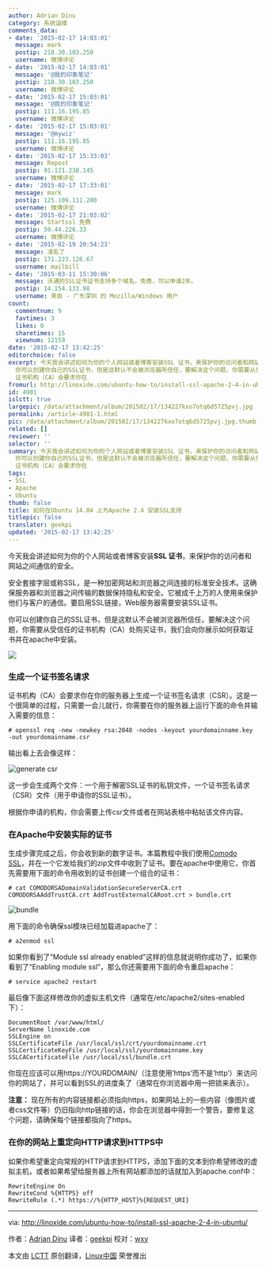 ```yaml
---
author: Adrian Dinu
category: 系统运维
comments_data:
- date: '2015-02-17 14:03:01'
  message: mark
  postip: 218.30.103.250
  username: 微博评论
- date: '2015-02-17 14:03:01'
  message: '@我的印象笔记'
  postip: 218.30.103.250
  username: 微博评论
- date: '2015-02-17 15:03:01'
  message: '@我的印象笔记'
  postip: 111.16.195.85
  username: 微博评论
- date: '2015-02-17 15:03:01'
  message: '@mywiz'
  postip: 111.16.195.85
  username: 微博评论
- date: '2015-02-17 15:33:03'
  message: Repost
  postip: 91.121.238.145
  username: 微博评论
- date: '2015-02-17 17:33:01'
  message: mark
  postip: 125.109.111.200
  username: 微博评论
- date: '2015-02-17 21:03:02'
  message: Startssl 免费
  postip: 59.44.226.33
  username: 微博评论
- date: '2015-02-19 20:54:23'
  message: 凌乱了
  postip: 171.223.126.67
  username: mailbill
- date: '2015-03-11 15:30:06'
  message: 沃通的SSL证书证书支持多个域名，免费，可以申请2年。
  postip: 14.154.133.98
  username: 来自 - 广东深圳 的 Mozilla/Windows 用户
count:
  commentnum: 9
  favtimes: 3
  likes: 0
  sharetimes: 15
  viewnum: 12159
date: '2015-02-17 13:42:25'
editorchoice: false
excerpt: 今天我会讲述如何为你的个人网站或者博客安装SSL 证书，来保护你的访问者和网站之间通信的安全。 安全套接字层或称SSL，是一种加密网站和浏览器之间连接的标准安全技术。这确保服务器和浏览器之间传输的数据保持隐私和安全。它被成千上万的人使用来保护他们与客户的通信。要启用SSL链接，Web服务器需要安装SSL证书。
  你可以创建你自己的SSL证书，但是这默认不会被浏览器所信任，要解决这个问题，你需要从受信任的证书机构（CA）处购买证书，我们会向你展示如何获取证书并在apache中安装。  生成一个证书签名请求
  证书机构（CA）会要求你在
fromurl: http://linoxide.com/ubuntu-how-to/install-ssl-apache-2-4-in-ubuntu/
id: 4901
islctt: true
largepic: /data/attachment/album/201502/17/134227kxo7otq6d5725pvj.jpg
permalink: /article-4901-1.html
pic: /data/attachment/album/201502/17/134227kxo7otq6d5725pvj.jpg.thumb.jpg
related: []
reviewer: ''
selector: ''
summary: 今天我会讲述如何为你的个人网站或者博客安装SSL 证书，来保护你的访问者和网站之间通信的安全。 安全套接字层或称SSL，是一种加密网站和浏览器之间连接的标准安全技术。这确保服务器和浏览器之间传输的数据保持隐私和安全。它被成千上万的人使用来保护他们与客户的通信。要启用SSL链接，Web服务器需要安装SSL证书。
  你可以创建你自己的SSL证书，但是这默认不会被浏览器所信任，要解决这个问题，你需要从受信任的证书机构（CA）处购买证书，我们会向你展示如何获取证书并在apache中安装。  生成一个证书签名请求
  证书机构（CA）会要求你在
tags:
- SSL
- Apache
- Ubuntu
thumb: false
title: 如何在Ubuntu 14.04 上为Apache 2.4 安装SSL支持
titlepic: false
translator: geekpi
updated: '2015-02-17 13:42:25'
---
```


今天我会讲述如何为你的个人网站或者博客安装**SSL 证书**，来保护你的访问者和网站之间通信的安全。


安全套接字层或称SSL，是一种加密网站和浏览器之间连接的标准安全技术。这确保服务器和浏览器之间传输的数据保持隐私和安全。它被成千上万的人使用来保护他们与客户的通信。要启用SSL链接，Web服务器需要安装SSL证书。


你可以创建你自己的SSL证书，但是这默认不会被浏览器所信任，要解决这个问题，你需要从受信任的证书机构（CA）处购买证书，我们会向你展示如何获取证书并在apache中安装。


![](/data/attachment/album/201502/17/134227kxo7otq6d5725pvj.jpg)


### 生成一个证书签名请求


证书机构（CA）会要求你在你的服务器上生成一个证书签名请求（CSR）。这是一个很简单的过程，只需要一会儿就行，你需要在你的服务器上运行下面的命令并输入需要的信息：



```
# openssl req -new -newkey rsa:2048 -nodes -keyout yourdomainname.key -out yourdomainname.csr

```

输出看上去会像这样：


![generate csr](/data/attachment/album/201502/17/134231pjx767jc2pueiu5w.jpg)


这一步会生成两个文件：一个用于解密SSL证书的私钥文件，一个证书签名请求（CSR）文件（用于申请你的SSL证书）。


根据你申请的机构，你会需要上传csr文件或者在网站表格中粘帖该文件内容。


### 在Apache中安装实际的证书


生成步骤完成之后，你会收到新的数字证书。本篇教程中我们使用[Comodo SSL](https://ssl.comodo.com/)，并在一个它发给我们的zip文件中收到了证书。要在apache中使用它，你首先需要用下面的命令用收到的证书创建一个组合的证书：



```
# cat COMODORSADomainValidationSecureServerCA.crt COMODORSAAddTrustCA.crt AddTrustExternalCARoot.crt > bundle.crt

```

![bundle](/data/attachment/album/201502/17/134232uo3o3usb5ys36bb1.jpg)


用下面的命令确保ssl模块已经加载进apache了：



```
# a2enmod ssl

```

如果你看到了“Module ssl already enabled”这样的信息就说明你成功了，如果你看到了“Enabling module ssl”，那么你还需要用下面的命令重启apache：



```
# service apache2 restart

```

最后像下面这样修改你的虚拟主机文件（通常在/etc/apache2/sites-enabled 下）：



```
DocumentRoot /var/www/html/
ServerName linoxide.com
SSLEngine on
SSLCertificateFile /usr/local/ssl/crt/yourdomainname.crt
SSLCertificateKeyFile /usr/local/ssl/yourdomainname.key
SSLCACertificateFile /usr/local/ssl/bundle.crt

```

你现在应该可以用https://YOURDOMAIN/（注意使用‘https’而不是‘http’）来访问你的网站了，并可以看到SSL的进度条了（通常在你浏览器中用一把锁来表示）。


**注意：** 现在所有的内容链接都必须指向https，如果网站上的一些内容（像图片或者css文件等）仍旧指向http链接的话，你会在浏览器中得到一个警告，要修复这个问题，请确保每个链接都指向了https。


### 在你的网站上重定向HTTP请求到HTTPS中


如果你希望重定向常规的HTTP请求到HTTPS，添加下面的文本到你希望修改的虚拟主机，或者如果希望给服务器上所有网站都添加的话就加入到apache.conf中：



```
RewriteEngine On
RewriteCond %{HTTPS} off
RewriteRule (.*) https://%{HTTP_HOST}%{REQUEST_URI}

```



---


via: <http://linoxide.com/ubuntu-how-to/install-ssl-apache-2-4-in-ubuntu/>


作者：[Adrian Dinu](http://linoxide.com/author/adriand/) 译者：[geekpi](https://github.com/geekpi) 校对：[wxy](https://github.com/wxy)


本文由 [LCTT](https://github.com/LCTT/TranslateProject) 原创翻译，[Linux中国](http://linux.cn/) 荣誉推出